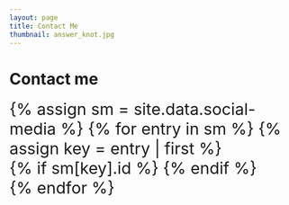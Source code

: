 ```yaml
---
layout: page
title: Contact Me
thumbnail: answer_knot.jpg
---
```

<div class="container">
	<h1 style="margin-top: 40px;">Contact me</h1>
	<div class="row" style="font-size: 3vw">
		{% assign sm = site.data.social-media %}
		{% for entry in sm %}
		{% assign key = entry | first %}
		<div class="col-sm-3 col-md-3">
			{% if sm[key].id %}
			<a href="{{ sm[key].href }}{{ sm[key].id }}" title="{{ sm[key].title }}" target="_blank"><i class="{{ sm[key].fa-icon }} fa-3x" style="color: {{ sm[key].color }}"></i></a>
			{% endif %}
		</div>
		{% endfor %}
	</div>
</div>